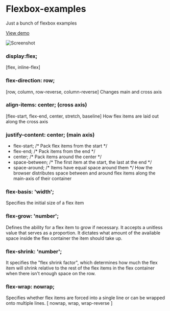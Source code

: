 # Flexbox-examples
Just a bunch of flexbox examples

[View demo](http://joanclaret.github.io/flexbox-examples)

![Screenshot](http://joanclaret.github.io/flexbox-examples/screenshot.jpg)



###  display:flex;   
[flex, inline-flex]

###  flex-direction: row;    
[row, column, row-reverse, column-reverse] 
Changes main and cross axis

###  align-items: center; (cross axis)
[flex-start, flex-end, center, stretch, baseline]
How flex items are laid out along the cross axis 

### justify-content: center; (main axis)

* flex-start;     /* Pack flex items from the start */
* flex-end;       /* Pack items from the end */
* center;         /* Pack items around the center */ 
* space-between;  /* The first item at the start, the last at the end */
* space-around;   /* Items have equal space around them */
How the browser distributes space between and around flex items along the main-axis of their container

###  flex-basis: 'width';
Specifies the initial size of a flex item

###  flex-grow: 'number';
Defines the ability for a flex item to grow if necessary. It accepts a unitless value that serves as a proportion. It dictates what amount of the available space inside the flex container the item should take up.

###  flex-shrink: 'number';
It specifies the "flex shrink factor", which determines how much the flex item will shrink relative to the rest of the flex items in the flex container when there isn't enough space on the row.

###  flex-wrap: nowrap;
Specifies whether flex items are forced into a single line or can be wrapped onto multiple lines.
[ nowrap, wrap, wrap-reverse ]
